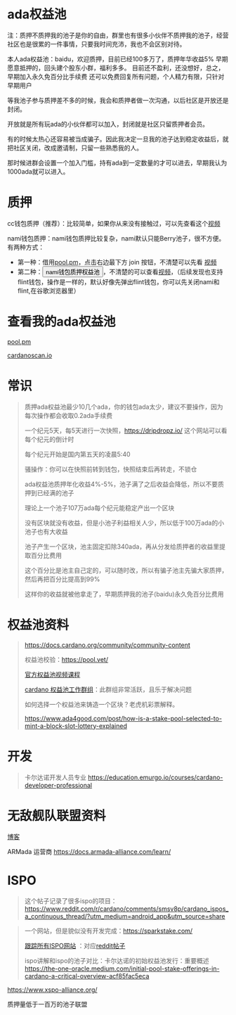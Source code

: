 
# ada权益池

注：质押不质押我的池子是你的自由，群里也有很多小伙伴不质押我的池子，经营社区也是很累的一件事情，只要我时间充沛，我也不会区别对待。



本人ada权益池：baidu，欢迎质押，目前已经100多万了，质押年华收益5%
早期愿意抵押的，回头建个股东小群，福利多多。
目前还不盈利，还没想好，总之，早期加入永久免百分比手续费
还可以免费回复所有问题，个人精力有限，只针对早期用户



等我池子参与质押差不多的时候，我会和质押者做一次沟通，以后社区是开放还是封闭。

开放就是所有玩ada的小伙伴都可以加入，封闭就是社区只留质押者会员。



有的时候太热心还容易被当成骗子。因此我决定一旦我的池子达到稳定收益后，就把社区关闭，改成邀请制，只留一些熟悉我的人。

那时候进群会设置一个加入门槛，持有ada到一定数量的才可以进去，早期我认为1000ada就可以进入。





# 质押
cc钱包质押（推荐）：比较简单，如果你从来没有接触过，可以先查看这个[视频](https://www.youtube.com/watch?v=M03APm7KTxE&t=56s)

nami钱包质押：nami钱包质押比较复杂，nami默认只能Berry池子，很不方便。
有两种方式：
- 第一种：借用[pool.pm](https://pool.pm/c1f5cfd4330339e90ba83a64d269a81cf415d7adab36403e27b910f7)，点击右边最下方 join 按钮，不清楚可以先看 [视频](https://www.youtube.com/watch?v=gWk8rDIH574)
- 第二种：<button type="button" onclick="handleDelegate()">nami钱包质押权益池</button>，不清楚的可以查看[视频](https://armada-alliance.com/guides/setup-a-nami-delegate-button-on-your-website)，（后续发现也支持flint钱包，操作是一样的，默认好像先弹出flint钱包，你可以先关闭nami和flint,在谷歌浏览器里）

    





# 查看我的ada权益池
[pool.pm](https://pool.pm/c1f5cfd4330339e90ba83a64d269a81cf415d7adab36403e27b910f7)

[cardanoscan.io](https://cardanoscan.io/pool/c1f5cfd4330339e90ba83a64d269a81cf415d7adab36403e27b910f7)


# 常识
> 质押ada权益池最少10几个ada，你的钱包ada太少，建议不要操作，因为每次操作都会收取0.2ada手续费
> 
> 一个纪元5天，每5天进行一次快照，https://dripdropz.io/ 这个网站可以看每个纪元的倒计时
>
> 每个纪元开始是国内第五天的凌晨5:40
>
> 骚操作：你可以在快照前转到钱包，快照结束后再转走，不锁仓
>
> ada权益池质押年化收益4%-5%，池子满了之后收益会降低，所以不要质押到已经满的池子
>
> 理论上一个池子107万ada每个纪元能稳定产出一个区块
>
> 没有区块就没有收益，但是小池子利益相关人少，所以低于100万ada的小池子也有大收益
> 
> 池子产生一个区块，池主固定扣除340ada，再从分发给质押者的收益里提取百分比费用
> 
> 这个百分比是池主自己定的，可以随时改，所以有骗子池主先骗大家质押，然后再把百分比提高到99%
> 
> 这样你的收益就被他拿走了，早期质押我的池子(baidu)永久免百分比费用

# 权益池资料
> https://docs.cardano.org/community/community-content
>
> 权益池校验：https://pool.vet/
>
> [官方权益池视频课程](https://cardano-foundation.gitbook.io/stake-pool-course/)
>
> [cardano 权益池工作群组](https://t.me/CardanoStakePoolWorkgroup)：此群组非常活跃，且乐于解决问题
>
> 
>
>  如何选择一个权益池来铸造一个区块？老虎机彩票解释。
>
> https://www.ada4good.com/post/how-is-a-stake-pool-selected-to-mint-a-block-slot-lottery-explained




# 开发
> 卡尔达诺开发人员专业
> https://education.emurgo.io/courses/cardano-developer-professional



# 无敌舰队联盟资料

[博客](https://armada-alliance.com/blogs)

ARMada 运营商
https://docs.armada-alliance.com/learn/



# ISPO

> 这个帖子记录了很多ispo的项目：https://www.reddit.com/r/cardano/comments/smsv8p/cardano_ispos_a_continuous_thread/?utm_medium=android_app&utm_source=share

> 一个网站，但是貌似没有开发完成：https://sparkstake.com/
>
> [跟踪所有ISPO网站](https://thecardanowatch.com/) ：对应[reddit帖子](https://www.reddit.com/r/cardano/comments/tfzhk2/tracking_all_ispos/)
>
> ispo讲解和ispo的池子对比：卡尔达诺的初始权益池发行：重要概述 https://the-one-oracle.medium.com/initial-pool-stake-offerings-in-cardano-a-critical-overview-acf85fac5eca



https://www.xspo-alliance.org/

质押量低于一百万的池子联盟



